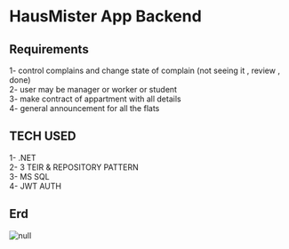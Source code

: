 # HausMister App Backend
## Requirements
1- control complains and change state of complain (not seeing it , review , done) <br>
2- user may be manager or worker or student <br>
3- make contract of appartment with all details <br>
4- general announcement for all the flats<br>
## TECH USED
1- .NET <br>
2- 3 TEIR & REPOSITORY PATTERN<br>
3- MS SQL<br>
4- JWT AUTH<br>
## Erd

![null](https://github.com/user-attachments/assets/b42dc680-98c2-44af-a26b-87aac72dfb93)




